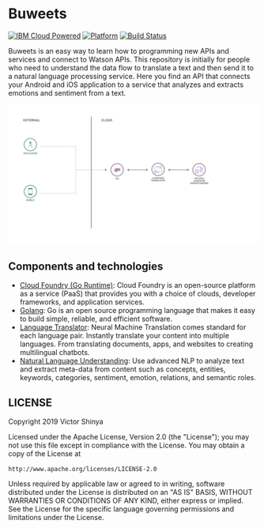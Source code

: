 # Buweets

[![IBM Cloud Powered](https://img.shields.io/badge/IBM%20Cloud-powered-blue.svg)](https://cloud.ibm.com)
[![Platform](https://img.shields.io/badge/platform-golang-lightgrey.svg?style=flat)](https://developer.ibm.com/?s=golang/)
[![Build Status](https://travis-ci.org/victorshinya/buweets-api.svg?branch=master)](https://travis-ci.org/victorshinya/buweets-api)

Buweets is an easy way to learn how to programming new APIs and services and connect to Watson APIs. This repository is initially for people who need to understand the data flow to translate a text and then send it to a natural language processing service. Here you find an API that connects your Android and iOS application to a service that analyzes and extracts emotions and sentiment from a text.

![Architecture Design](assets/images/architecture.jpeg)

## Components and technologies

* [Cloud Foundry (Go Runtime)](https://cloud.ibm.com/cloudfoundry/overview): Cloud Foundry is an open-source platform as a service (PaaS) that provides you with a choice of clouds, developer frameworks, and application services.
* [Golang](https://golang.org): Go is an open source programming language that makes it easy to build simple, reliable, and efficient software.
* [Language Translator](https://cloud.ibm.com/catalog/services/language-translator): Neural Machine Translation comes standard for each language pair. Instantly translate your content into multiple languages. From translating documents, apps, and websites to creating multilingual chatbots.
* [Natural Language Understanding](https://cloud.ibm.com/catalog/services/natural-language-understanding): Use advanced NLP to analyze text and extract meta-data from content such as concepts, entities, keywords, categories, sentiment, emotion, relations, and semantic roles.

## LICENSE

Copyright 2019 Victor Shinya

Licensed under the Apache License, Version 2.0 (the "License");
you may not use this file except in compliance with the License.
You may obtain a copy of the License at

    http://www.apache.org/licenses/LICENSE-2.0

Unless required by applicable law or agreed to in writing, software
distributed under the License is distributed on an "AS IS" BASIS,
WITHOUT WARRANTIES OR CONDITIONS OF ANY KIND, either express or implied.
See the License for the specific language governing permissions and
limitations under the License.
